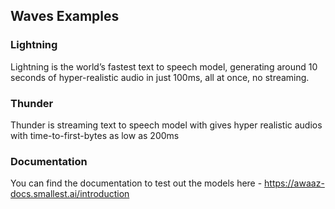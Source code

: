 ## Waves Examples

### Lightning
Lightning is the world’s fastest text to speech model, generating around 10 seconds of hyper-realistic audio in just 100ms, all at once, no streaming.

### Thunder
Thunder is streaming text to speech model with gives hyper realistic audios with time-to-first-bytes as low as 200ms

### Documentation
You can find the documentation to test out the models here - https://awaaz-docs.smallest.ai/introduction
